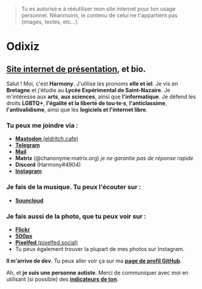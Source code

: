 > Tu es autorisé·e à rééutiliser mon site internet pour ton usage personnel. Néanmoins, le contenu de celui ne t'appartient pas (images, textes, etc...).

# Odixiz
## [Site internet de présentation](https://harmony.inakaz.fr/), et bio.

Salut ! Moi, c'est **Harmony**. J'utilise les pronoms **elle et iel**. Je vis en **Bretagne** et j'étudie au **Lycée Expérimental de Saint-Nazaire**.
Je m'intéresse aux **arts**, **aux sciences**, ainsi que **l'informatique**.
Je défend les droits **LGBTQ+**, **l'égalité et la liberté de tou·te·s**, **l'anticlassime**, **l'antivalidisme**, ainsi que les **logiciels et l'internet libre**.

### Tu peux me joindre via : 

* [**Mastodon** (eldritch.cafe)](https://eldritch.cafe/@chasociale) 
* [**Telegram**](https://t.me/odixiz)
* [**Mail**](mailto:odixiz@42l.fr) 
* **Matrix** (@chanonyme:matrix.org) *je ne garantie pas de réponse rapide*
* **Discord** (Harmony#4904)
* [**Instagram**](https://instagram.com/chartiste.bzh)

### Je fais de la musique. Tu peux l'écouter sur : 

* [**Souncloud**](https://soundcloud.com/odixiz)

### Je fais aussi de la photo, que tu peux voir sur :

* [**Flickr**](https://www.flickr.com/people/194672187@N07/)
* [**500px**](https://500px.com/p/odixiz)
* [**Pixelfed** (pixelfed.social)](https://pixelfed.social/Odixiz)
* Tu peux également trouver la plupart de mes photos sur Instagram.

**Il m'arrive de dev**. Tu peux aller voir ça sur ma [**page de profil GitHub**](https://github.com/ODXZ).

Ah, et **je suis une personne autiste**. Merci de communiquer avec moi en utilisant (si possible) des [**indicateurs de ton**](https://toneindicators.carrd.co).
